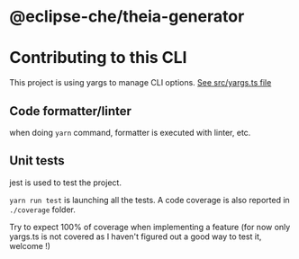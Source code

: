 # @eclipse-che/theia-generator


# Contributing to this CLI

This project is using yargs to manage CLI options. [See src/yargs.ts file](src/yargs.ts)

## Code formatter/linter
when doing `yarn` command, formatter is executed with linter, etc.

## Unit tests
jest is used to test the project.

`yarn run test` is launching all the tests. A code coverage is also reported in `./coverage` folder.

Try to expect 100% of coverage when implementing a feature (for now only yargs.ts is not covered as I haven't figured out a good way to test it, welcome !)
